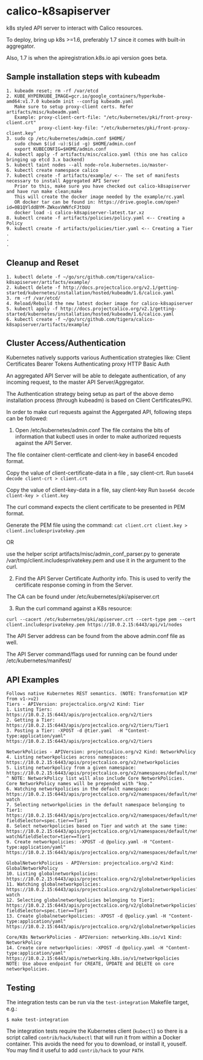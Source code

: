 # calico-k8sapiserver

k8s styled API server to interact with Calico resources.

To deploy, bring up k8s >=1.6, preferably 1.7 since it comes with built-in aggregator.

Also, 1.7 is when the apiregistration.k8s.io api version goes beta.

## Sample installation steps with kubeadm
```
1. kubeadm reset; rm -rf /var/etcd
2. KUBE_HYPERKUBE_IMAGE=gcr.io/google_containers/hyperkube-amd64:v1.7.0 kubeadm init --config kubeadm.yaml
   Make sure to setup proxy-client certs. Refer artifacts/misc/kubeadm.yaml
   Example: proxy-client-cert-file: "/etc/kubernetes/pki/front-proxy-client.crt"
            proxy-client-key-file: "/etc/kubernetes/pki/front-proxy-client.key"
3. sudo cp /etc/kubernetes/admin.conf $HOME/
   sudo chown $(id -u):$(id -g) $HOME/admin.conf
   export KUBECONFIG=$HOME/admin.conf
4. kubectl apply -f artifacts/misc/calico.yaml (this one has calico bringing up etcd 3.x backend)
5. kubectl taint nodes --all node-role.kubernetes.io/master-
6. kubectl create namespace calico
7. kubectl create -f artifacts/example/ <-- The set of manifests necessary to install Aggregated API Server
   Prior to this, make sure you have checked out calico-k8sapiserver and have run make clean;make
   This will create the docker image needed by the example/rc.yaml
   OR docker tar can be found in: https://drive.google.com/open?id=0B1QYlddBYM-ZWkoxVWNfcFJtbUU
   docker load -i calico-k8sapiserver-latest.tar.xz
8. kubectl create -f artifacts/policies/policy.yaml <-- Creating a Policy
9. kubectl create -f artifacts/policies/tier.yaml <-- Creating a Tier
.
.
.
```

## Cleanup and Reset
```
1. kubectl delete -f ~/go/src/github.com/tigera/calico-k8sapiserver/artifacts/example/
2. kubectl delete -f http://docs.projectcalico.org/v2.1/getting-started/kubernetes/installation/hosted/kubeadm/1.6/calico.yaml
3. rm -rf /var/etcd/
4. Reload/Rebuild the new latest docker image for calico-k8sapiserver
5. kubectl apply -f http://docs.projectcalico.org/v2.1/getting-started/kubernetes/installation/hosted/kubeadm/1.6/calico.yaml
6. kubectl create -f ~/go/src/github.com/tigera/calico-k8sapiserver/artifacts/example/
```

## Cluster Access/Authentication

Kubernetes natively supports various Authentication strategies like:
Client Certificates
Bearer Tokens
Authenticating proxy
HTTP Basic Auth

An aggregated API Server will be able to delegate authentication, of any incoming request, to the master API Server/Aggregator.

The Authentication strategy being setup as part of the above demo installation process (through kubeadm) is based on Client Certificates/PKI.

In order to make curl requests against the Aggergated API, following steps can be followed:

1. Open /etc/kubernetes/admin.conf
The file contains the bits of information that kubectl uses in order to make authorized requests against the API Server.

The file container client-certficate and client-key in base64 encoded format.

Copy the value of client-certificate-data in a file , say client-crt.
Run `base64 decode client-crt > client.crt`

Copy the value of client-key-data in a file, say client-key
Run `base64 decode client-key > client.key`

The curl command expects the client certificate to be presented in PEM format.

Generate the PEM file using the command:
`cat client.crt client.key > client.includesprivatekey.pem`

OR

use the helper script artifacts/misc/admin_conf_parser.py to generate /var/tmp/client.includesprivatekey.pem and use it in the
argument to the curl.

2. Find the API Server Certificate Authority info. This is used to verify the certificate response coming in from the Server.

The CA can be found under /etc/kubernetes/pki/apiserver.crt

3. Run the curl command against a K8s resource:

`curl --cacert /etc/kubernetes/pki/apiserver.crt --cert-type pem --cert client.includesprivatekey.pem https://10.0.2.15:6443/api/v1/nodes`

The API Server address can be found from the above admin.conf file as well.

The API Server command/flags used for running can be found under /etc/kubernetes/manifest/

## API Examples
```
Follows native Kubernetes REST semantics. (NOTE: Transformation WIP from v1->v2)
Tiers - APIVersion: projectcalico.org/v2 Kind: Tier
1. Listing Tiers: https://10.0.2.15:6443/apis/projectcalico.org/v2/tiers
2. Getting a Tier: https://10.0.2.15:6443/apis/projectcalico.org/v2/tiers/Tier1
3. Posting a Tier: -XPOST -d @tier.yaml  -H "Content-type:application/yaml"  https://10.0.2.15:6443/apis/projectcalico.org/v2/tiers

NetworkPolicies - APIVersion: projectcalico.org/v2 Kind: NetworkPolicy
4. Listing networkpolicies across namespaces: https://10.0.2.15:6443/apis/projectcalico.org/v2/networkpolicies
5. Listing networkpolicy from a given namespace: https://10.0.2.15:6443/apis/projectcalico.org/v2/namespaces/default/networkpolicies 
^ NOTE: NetworkPolicy list will also include Core NetworkPolicies. Core NetworkPolicy names will be prepended with "knp."
6. Watching networkpolicies in the default namespace: https://10.0.2.15:6443/apis/projectcalico.org/v2/namespaces/default/networkpolicies?watch
7. Selecting networkpolicies in the default namespace belonging to Tier1: https://10.0.2.15:6443/apis/projectcalico.org/v2/namespaces/default/networkpolicies?fieldSelector=spec.tier==Tier1
8. Select networkpolicies based on Tier and watch at the same time: https://10.0.2.15:6443/apis/projectcalico.org/v1/namespaces/default/networkpolicies?watch&fieldSelector=tier==Tier1
9. Create networkpolicies: -XPOST -d @policy.yaml -H "Content-type:application/yaml" https://10.0.2.15:6443/apis/projectcalico.org/v2/namespaces/default/networkpolicies

GlobalNetworkPolicies - APIVersion: projectcalico.org/v2 Kind: GlobalNetworkPolicy
10. Listing globalnetworkpolicies: https://10.0.2.15:6443/apis/projectcalico.org/v2/globalnetworkpolicies
11. Watching globalnetworkpolicies: https://10.0.2.15:6443/apis/projectcalico.org/v2/globalnetworkpolicies?watch
12. Selecting globalnetworkpolicies belonging to Tier1: https://10.0.2.15:6443/apis/projectcalico.org/v2/globalnetworkpolicies?fieldSelector=spec.tier==Tier1
13. Create globalnetworkpolicies: -XPOST -d @policy.yaml -H "Content-type:application/yaml" https://10.0.2.15:6443/apis/projectcalico.org/v2/globalnetworkpolicies

Core/K8s NetworkPolicies - APIVersion: networking.k8s.io/v1 Kind: NetworkPolicy
14. Create core networkpolicies: -XPOST -d @policy.yaml -H "Content-type:application/yaml" https://10.0.2.15:6443/apis/networking.k8s.io/v1/networkpolicies
NOTE: Use above endpoint for CREATE, UPDATE and DELETE on core networkpolicies.

``` 

## Testing
The integration tests can be run via the `test-integration` Makefile target,
e.g.:

    $ make test-integration

The integration tests require the Kubernetes client (`kubectl`) so there is a
script called `contrib/hack/kubectl` that will run it from within a
Docker container. This avoids the need for you to download, or install it,
youself. You may find it useful to add `contrib/hack` to your `PATH`.

